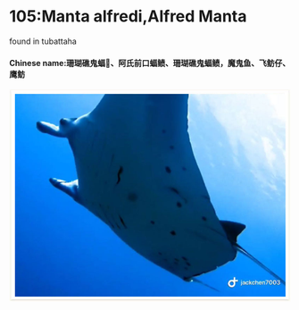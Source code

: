 # 105:Manta alfredi,Alfred Manta

found in tubattaha

#### Chinese name:珊瑚礁鬼蝠𛚉、阿氏前口蝠鲼、珊瑚礁鬼蝠鲼，魔鬼鱼、飞鲂仔、鹰鲂

![](../../.gitbook/assets/manta-alfredi.jpg)

